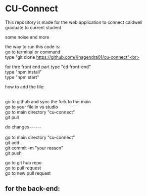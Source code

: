 # CU-Connect
This repository is made for the web application to connect caldwell graduate to current student

some  noise and more

the way to run this code is:<br>
go to terminal or command <br>
type "git clone https://github.com/Khagendra01/cu-connect"<br>

for thre front end part type "cd front-end"<br>
type "npm install"<br>
type "npm start"<br>

how to add the file:<br><br>

go to github and sync the fork to the main<br>
go to your file in vs studio<br>
go to main directory "cu-connect"<br>
git pull<br>

do changes------<br>
<br>
go to main directory "cu-connect"<br>
git add .<br>
git commit -m "your reason"<br>
git push<br>

go to git hub repo <br>
go to pull request<br>
go to new pull request<br>


for the back-end:
------
